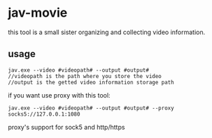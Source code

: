 # jav-movie

this tool is a small sister organizing and collecting video information.

## usage ##
```
jav.exe --video #videopath# --output #output#
//videopath is the path where you store the video
//output is the getted video information storage path
```


if you want use proxy with this tool:
```
jav.exe --video #videopath# --output #output# --proxy socks5://127.0.0.1:1080
```
proxy's support for sock5 and http/https
